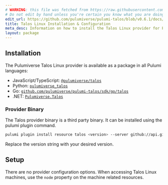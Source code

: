 ```yaml
---
# WARNING: this file was fetched from https://raw.githubusercontent.com/pulumiverse/pulumi-talos/v0.6.1/docs/installation-configuration.md
# Do not edit by hand unless you're certain you know what you are doing!
edit_url: https://github.com/pulumiverse/pulumi-talos/blob/v0.6.1/docs/installation-configuration.md
title: Talos Linux Installation & Configuration
meta_desc: Information on how to install the Talos Linux provider for Pulumi.
layout: package
---
```


## Installation

The Pulumiverse Talos Linux provider is available as a package in all Pulumi languages:

* JavaScript/TypeScript: [`@pulumiverse/talos`](https://www.npmjs.com/package/@pulumiverse/talos)
* Python: [`pulumiverse_talos`](https://pypi.org/project/pulumiverse-talos/)
* Go: [`github.com/pulumiverse/pulumi-talos/sdk/go/talos`](https://pkg.go.dev/github.com/pulumiverse/pulumi-talos/sdk/go)
* .NET: [`Pulumiverse.Talos`](https://www.nuget.org/packages/Pulumiverse.Talos)

### Provider Binary

The Talos provider binary is a third party binary. It can be installed using the pulumi plugin command.

```bash
pulumi plugin install resource talos <version> --server github://api.github.com/pulumiverse
```

Replace the version string with your desired version.

## Setup

There are no provider configuration options. When accessing Talos Linux machines, use the `node` property on the machine related resources.
